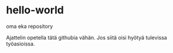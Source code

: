 # hello-world
oma eka repository

Ajattelin opetella tätä githubia vähän.
Jos siitä oisi hyötyä tulevissa työasioissa.

